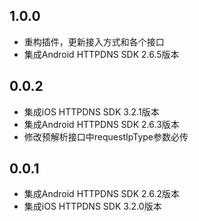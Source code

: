 ## 1.0.0
* 重构插件，更新接入方式和各个接口
* 集成Android HTTPDNS SDK 2.6.5版本

## 0.0.2
* 集成iOS HTTPDNS SDK 3.2.1版本
* 集成Android HTTPDNS SDK 2.6.3版本
* 修改预解析接口中requestIpType参数必传

## 0.0.1
* 集成Android HTTPDNS SDK 2.6.2版本
* 集成iOS HTTPDNS SDK 3.2.0版本
